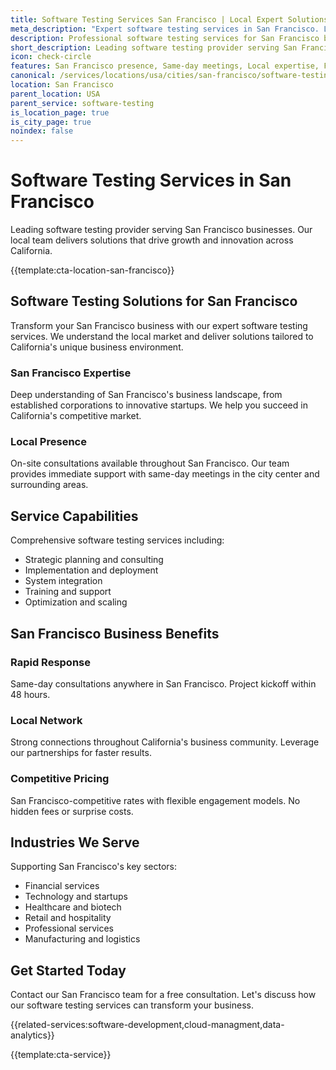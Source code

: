 ```yaml
---
title: Software Testing Services San Francisco | Local Expert Solutions
meta_description: "Expert software testing services in San Francisco. Local team, same-day consultations, proven results. Transform your business today."
description: Professional software testing services for San Francisco businesses
short_description: Leading software testing provider serving San Francisco and California.
icon: check-circle
features: San Francisco presence, Same-day meetings, Local expertise, Fast deployment, Competitive rates, Proven track record
canonical: /services/locations/usa/cities/san-francisco/software-testing-san-francisco.html
location: San Francisco
parent_location: USA
parent_service: software-testing
is_location_page: true
is_city_page: true
noindex: false
---
```


# Software Testing Services in San Francisco

Leading software testing provider serving San Francisco businesses. Our local team delivers solutions that drive growth and innovation across California.

{{template:cta-location-san-francisco}}

## Software Testing Solutions for San Francisco

Transform your San Francisco business with our expert software testing services. We understand the local market and deliver solutions tailored to California's unique business environment.

### San Francisco Expertise

Deep understanding of San Francisco's business landscape, from established corporations to innovative startups. We help you succeed in California's competitive market.

### Local Presence

On-site consultations available throughout San Francisco. Our team provides immediate support with same-day meetings in the city center and surrounding areas.

## Service Capabilities

Comprehensive software testing services including:
- Strategic planning and consulting
- Implementation and deployment
- System integration
- Training and support
- Optimization and scaling

## San Francisco Business Benefits

### Rapid Response
Same-day consultations anywhere in San Francisco. Project kickoff within 48 hours.

### Local Network
Strong connections throughout California's business community. Leverage our partnerships for faster results.

### Competitive Pricing
San Francisco-competitive rates with flexible engagement models. No hidden fees or surprise costs.

## Industries We Serve

Supporting San Francisco's key sectors:
- Financial services
- Technology and startups
- Healthcare and biotech
- Retail and hospitality
- Professional services
- Manufacturing and logistics

## Get Started Today

Contact our San Francisco team for a free consultation. Let's discuss how our software testing services can transform your business.

{{related-services:software-development,cloud-managment,data-analytics}}

{{template:cta-service}}
